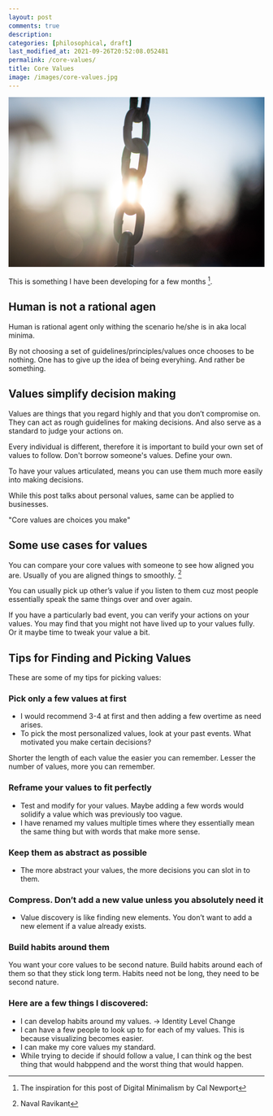 ```yaml
---
layout: post
comments: true
description:
categories: [philosophical, draft]
last_modified_at: 2021-09-26T20:52:08.052481
permalink: /core-values/
title: Core Values
image: /images/core-values.jpg
---
```

![](/images/core-values.jpg)

This is something I have been developing for a few months [^2].

## Human is not a rational agen

Human is rational agent only withing the scenario he/she is in aka local minima.

By not choosing a set of guidelines/principles/values once chooses to be nothing. One has to give up the idea of being everyhing. And rather be something.

## Values simplify decision making

Values are things that you regard highly and that you don’t compromise on. They can act as rough guidelines for making decisions. And also serve as a standard to judge your actions on.

Every individual is different, therefore it is important to build your own set of values to follow. Don't borrow someone's values. Define your own.

To have your values articulated, means you can use them much more easily into making decisions.

While this post talks about personal values, same can be applied to businesses.

"Core values are choices you make"



## Some use cases for values

You can compare your core values with someone to see how aligned you are. Usually of you are aligned things to smoothly. [^1]

You can usually pick up other’s value if you listen to them cuz most people essentially speak the same things over and over again.

If you have a particularly bad event, you can verify your actions on your values. You may find that you might not have lived up to your values fully. Or it maybe time to tweak your value a bit.

## Tips for Finding and Picking Values

These are some of my tips for picking values:

### Pick only a few values at first

- I would recommend 3-4 at first and then adding a few overtime as need arises.
- To pick the most personalized values, look at your past events. What motivated you make certain decisions?

Shorter the length of each value the easier you can remember. Lesser the number of values, more you can remember.

### Reframe your values to fit perfectly

- Test and modify for your values. Maybe adding a few words would solidify a value which was previously too vague.
- I have renamed my values multiple times where they essentially mean the same thing but with words that make more sense.

### Keep them as abstract as possible

- The more abstract your values, the more decisions you can slot in to them.

### Compress. Don’t add a new value unless you absolutely need it

- Value discovery is like finding new elements. You don’t want to add a new element if a value already exists.

### Build habits around them

You want your core values to be second nature. Build habits around each of them so that they stick long term. Habits need not be long, they need to be second nature.

### Here are a few things I discovered:
- I can develop habits around my values. -> Identity Level Change
- I can have a few people to look up to for each of my values. This is because visualizing becomes easier.
- I can make my core values my standard.
- While trying to decide if should follow a value, I can think og the best thing that would habppend and the worst thing that would happen.

[^1]: Naval Ravikant
[^2]: The inspiration for this post of Digital Minimalism by Cal Newport
[^3]: Photo by <a href="https://unsplash.com/@aidamarie_photography?utm_source=unsplash&utm_medium=referral&utm_content=creditCopyText">Aida L</a> on <a href="https://unsplash.com/s/photos/value?utm_source=unsplash&utm_medium=referral&utm_content=creditCopyText">Unsplash</a>
  